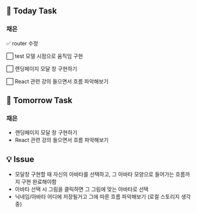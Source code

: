 ## 📢 Today Task

### 채은

✅ router 수정

⬜ test 모델 시점으로 움직임 구현

⬜ 랜딩페이지 모달 창 구현하기

⬜ React 관련 강의 들으면서 흐름 파악해보기

## 🚀 Tomorrow Task

### 채은

- 랜딩페이지 모달 창 구현하기
- React 관련 강의 들으면서 흐름 파악해보기

## 💡 Issue

- 모달창 구현할 때 자신의 아바타를 선택하고, 그 아바타 모양으로 들어가는 흐름까지 구현 완료해야함
- 아바타 선택 시 그림을 클릭하면 그 그림에 맞는 아바타로 선택
- 닉네임/아바타 어디에 저장될거고 그에 따른 흐름 파악해보기 (로컬 스토리지 생각중)

